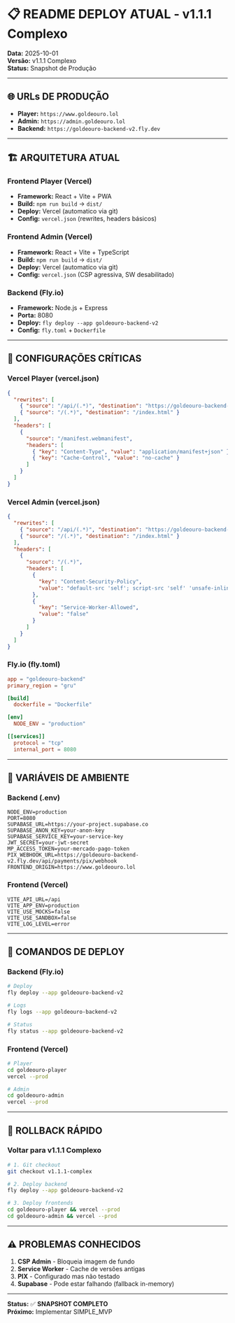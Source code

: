 # 📋 README DEPLOY ATUAL - v1.1.1 Complexo

**Data:** 2025-10-01  
**Versão:** v1.1.1 Complexo  
**Status:** Snapshot de Produção

---

## 🌐 **URLs DE PRODUÇÃO**

- **Player:** `https://www.goldeouro.lol`
- **Admin:** `https://admin.goldeouro.lol`
- **Backend:** `https://goldeouro-backend-v2.fly.dev`

---

## 🏗️ **ARQUITETURA ATUAL**

### **Frontend Player (Vercel)**
- **Framework:** React + Vite + PWA
- **Build:** `npm run build` → `dist/`
- **Deploy:** Vercel (automatico via git)
- **Config:** `vercel.json` (rewrites, headers básicos)

### **Frontend Admin (Vercel)**
- **Framework:** React + Vite + TypeScript
- **Build:** `npm run build` → `dist/`
- **Deploy:** Vercel (automatico via git)
- **Config:** `vercel.json` (CSP agressiva, SW desabilitado)

### **Backend (Fly.io)**
- **Framework:** Node.js + Express
- **Porta:** 8080
- **Deploy:** `fly deploy --app goldeouro-backend-v2`
- **Config:** `fly.toml` + `Dockerfile`

---

## 🔧 **CONFIGURAÇÕES CRÍTICAS**

### **Vercel Player (vercel.json)**
```json
{
  "rewrites": [
    { "source": "/api/(.*)", "destination": "https://goldeouro-backend-v2.fly.dev/api/$1" },
    { "source": "/(.*)", "destination": "/index.html" }
  ],
  "headers": [
    {
      "source": "/manifest.webmanifest",
      "headers": [
        { "key": "Content-Type", "value": "application/manifest+json" },
        { "key": "Cache-Control", "value": "no-cache" }
      ]
    }
  ]
}
```

### **Vercel Admin (vercel.json)**
```json
{
  "rewrites": [
    { "source": "/api/(.*)", "destination": "https://goldeouro-backend-v2.fly.dev/api/$1" },
    { "source": "/(.*)", "destination": "/index.html" }
  ],
  "headers": [
    {
      "source": "/(.*)",
      "headers": [
        {
          "key": "Content-Security-Policy",
          "value": "default-src 'self'; script-src 'self' 'unsafe-inline' 'unsafe-eval'; style-src 'self' 'unsafe-inline'; img-src 'self' data: https: https://www.goldeouro.lol; font-src 'self' data:; connect-src 'self' data: blob: https://goldeouro-backend-v2.fly.dev https://www.goldeouro.lol; media-src 'self' data: blob:; object-src 'none'; frame-ancestors 'self'; base-uri 'self'"
        },
        {
          "key": "Service-Worker-Allowed",
          "value": "false"
        }
      ]
    }
  ]
}
```

### **Fly.io (fly.toml)**
```toml
app = "goldeouro-backend"
primary_region = "gru"

[build]
  dockerfile = "Dockerfile"

[env]
  NODE_ENV = "production"

[[services]]
  protocol = "tcp"
  internal_port = 8080
```

---

## 🔑 **VARIÁVEIS DE AMBIENTE**

### **Backend (.env)**
```env
NODE_ENV=production
PORT=8080
SUPABASE_URL=https://your-project.supabase.co
SUPABASE_ANON_KEY=your-anon-key
SUPABASE_SERVICE_KEY=your-service-key
JWT_SECRET=your-jwt-secret
MP_ACCESS_TOKEN=your-mercado-pago-token
PIX_WEBHOOK_URL=https://goldeouro-backend-v2.fly.dev/api/payments/pix/webhook
FRONTEND_ORIGIN=https://www.goldeouro.lol
```

### **Frontend (Vercel)**
```env
VITE_API_URL=/api
VITE_APP_ENV=production
VITE_USE_MOCKS=false
VITE_USE_SANDBOX=false
VITE_LOG_LEVEL=error
```

---

## 🚀 **COMANDOS DE DEPLOY**

### **Backend (Fly.io)**
```bash
# Deploy
fly deploy --app goldeouro-backend-v2

# Logs
fly logs --app goldeouro-backend-v2

# Status
fly status --app goldeouro-backend-v2
```

### **Frontend (Vercel)**
```bash
# Player
cd goldeouro-player
vercel --prod

# Admin  
cd goldeouro-admin
vercel --prod
```

---

## 🔄 **ROLLBACK RÁPIDO**

### **Voltar para v1.1.1 Complexo**
```bash
# 1. Git checkout
git checkout v1.1.1-complex

# 2. Deploy backend
fly deploy --app goldeouro-backend-v2

# 3. Deploy frontends
cd goldeouro-player && vercel --prod
cd goldeouro-admin && vercel --prod
```

---

## ⚠️ **PROBLEMAS CONHECIDOS**

1. **CSP Admin** - Bloqueia imagem de fundo
2. **Service Worker** - Cache de versões antigas
3. **PIX** - Configurado mas não testado
4. **Supabase** - Pode estar falhando (fallback in-memory)

---

**Status:** ✅ **SNAPSHOT COMPLETO**  
**Próximo:** Implementar SIMPLE_MVP
